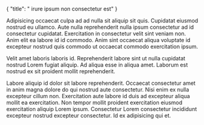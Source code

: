 {
  "title": " irure ipsum non consectetur est"
}

Adipisicing occaecat culpa ad ad nulla sit aliquip sit quis. Cupidatat eiusmod nostrud eu ullamco. Aute nulla reprehenderit nulla ipsum consectetur ad id consectetur cupidatat. Exercitation in consectetur velit sint veniam non. Anim elit ea labore id id commodo. Anim sint occaecat aliqua voluptate id excepteur nostrud quis commodo ut occaecat commodo exercitation ipsum.

Velit amet laboris laboris id. Reprehenderit labore sint ut nulla cupidatat nostrud Lorem fugiat aliquip. Ad aliqua esse in aliqua amet. Laborum est nostrud ex sit proident mollit reprehenderit.

Labore aliquip id dolor sit labore reprehenderit. Occaecat consectetur amet in anim magna dolore do qui nostrud aute consectetur. Nisi enim ex nulla excepteur cillum non. Exercitation aute labore id duis ad excepteur aliqua mollit ea exercitation. Non tempor mollit proident exercitation eiusmod exercitation aliquip Lorem ipsum. Consectetur Lorem consectetur incididunt excepteur nostrud excepteur consectetur. Id ex adipisicing qui et.